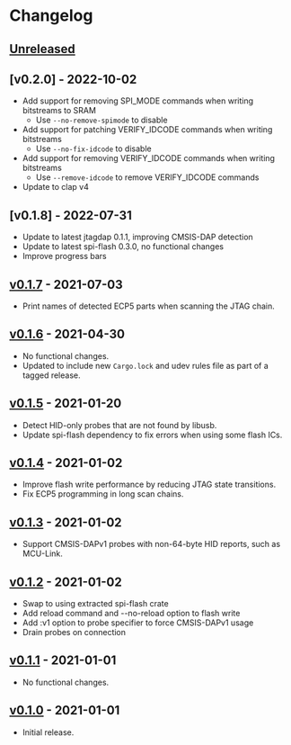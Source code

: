 # Changelog

## [Unreleased]

## [v0.2.0] - 2022-10-02

* Add support for removing SPI_MODE commands when writing bitstreams to SRAM
    * Use `--no-remove-spimode` to disable
* Add support for patching VERIFY_IDCODE commands when writing bitstreams
    * Use `--no-fix-idcode` to disable
* Add support for removing VERIFY_IDCODE commands when writing bitstreams
    * Use `--remove-idcode` to remove VERIFY_IDCODE commands
* Update to clap v4

## [v0.1.8] - 2022-07-31

* Update to latest jtagdap 0.1.1, improving CMSIS-DAP detection
* Update to latest spi-flash 0.3.0, no functional changes
* Improve progress bars

## [v0.1.7] - 2021-07-03

* Print names of detected ECP5 parts when scanning the JTAG chain.

## [v0.1.6] - 2021-04-30

* No functional changes.
* Updated to include new `Cargo.lock` and udev rules file as part of a tagged
  release.

## [v0.1.5] - 2021-01-20

* Detect HID-only probes that are not found by libusb.
* Update spi-flash dependency to fix errors when using some flash ICs.

## [v0.1.4] - 2021-01-02

* Improve flash write performance by reducing JTAG state transitions.
* Fix ECP5 programming in long scan chains.

## [v0.1.3] - 2021-01-02

* Support CMSIS-DAPv1 probes with non-64-byte HID reports, such as MCU-Link.

## [v0.1.2] - 2021-01-02

* Swap to using extracted spi-flash crate
* Add reload command and --no-reload option to flash write
* Add :v1 option to probe specifier to force CMSIS-DAPv1 usage
* Drain probes on connection

## [v0.1.1] - 2021-01-01

* No functional changes.

## [v0.1.0] - 2021-01-01

* Initial release.

[Unreleased]: https://github.com/adamgreig/ecpdap/compare/v0.1.7...HEAD
[v0.1.7]: https://github.com/adamgreig/ecpdap/compare/v0.1.6...v0.1.7
[v0.1.6]: https://github.com/adamgreig/ecpdap/compare/v0.1.5...v0.1.6
[v0.1.5]: https://github.com/adamgreig/ecpdap/compare/v0.1.4...v0.1.5
[v0.1.4]: https://github.com/adamgreig/ecpdap/compare/v0.1.3...v0.1.4
[v0.1.3]: https://github.com/adamgreig/ecpdap/compare/v0.1.2...v0.1.3
[v0.1.2]: https://github.com/adamgreig/ecpdap/compare/v0.1.1...v0.1.2
[v0.1.1]: https://github.com/adamgreig/ecpdap/compare/v0.1.0...v0.1.1
[v0.1.0]: https://github.com/adamgreig/ecpdap/tree/v0.1.0
